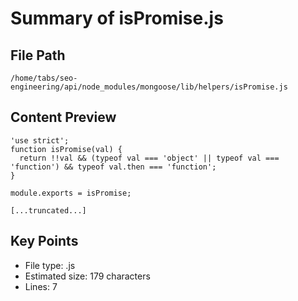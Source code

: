 # Summary of isPromise.js
  
## File Path
`/home/tabs/seo-engineering/api/node_modules/mongoose/lib/helpers/isPromise.js`

## Content Preview
```
'use strict';
function isPromise(val) {
  return !!val && (typeof val === 'object' || typeof val === 'function') && typeof val.then === 'function';
}

module.exports = isPromise;

[...truncated...]
```

## Key Points
- File type: .js
- Estimated size: 179 characters
- Lines: 7
